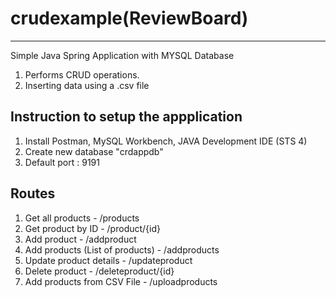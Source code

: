 # crudexample(ReviewBoard)
----------------------------------------------

Simple Java Spring Application with MYSQL Database

  1. Performs CRUD operations.
  2. Inserting data using a .csv file

Instruction to setup the appplication
----------------------------------------------
  1. Install Postman, MySQL Workbench, JAVA Development IDE (STS 4)
  2. Create new database "crdappdb"
  3. Default port : 9191

Routes
----------------------------------------------
  
  1. Get all products - /products
  2. Get product by ID - /product/{id}
  3. Add product - /addproduct
  4. Add products (List of products) - /addproducts
  5. Update product details - /updateproduct
  6. Delete product - /deleteproduct/{id}
  7. Add products from CSV File - /uploadproducts

